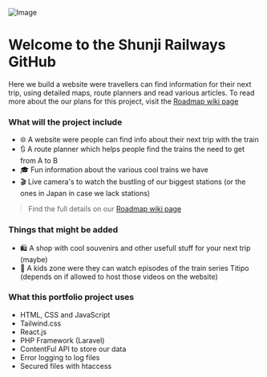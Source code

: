 ![Image](https://github.com/users/RubenTheCoder/projects/6/assets/130549492/829f9c6a-aba0-46b6-84ac-ab613a932c2d)

# Welcome to the Shunji Railways GitHub

Here we build a website were travellers can find information for their next trip, using detailed maps, route planners and read various articles. To read more about the our plans for this project, visit the [Roadmap wiki page](https://github.com/RubenTheCoder/SR.com/wiki/Roadmap)

### What will the project include
- 🌐 A website were people can find info about their next trip with the train
- 🔃 A route planner which helps people find the trains the need to get from A to B
- 🎓 Fun information about the various cool trains we have
- 🎬 Live camera's to watch the bustling of our biggest stations (or the ones in Japan in case we lack stations)
> Find the full details on our [Roadmap wiki page](https://github.com/RubenTheCoder/SR.com/wiki/Roadmap) 

### Things that might be added
- 🛍 A shop with cool souvenirs and other usefull stuff for your next trip (maybe)
- 🧩 A kids zone were they can watch episodes of the train series Titipo (depends on if allowed to host those videos on the website)

### What this portfolio project uses
- HTML, CSS and JavaScript
- Tailwind.css
- React.js
- PHP Framework (Laravel)
- ContentFul API to store our data
- Error logging to log files
- Secured files with htaccess
